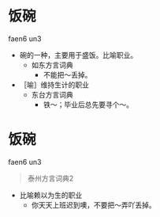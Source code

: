 # 饭碗
faen6 un3
+ 碗的一种，主要用于盛饭。比喻职业。
  * 如东方言词典
    - 不能把～丢掉。
+ ［喻］维持生计的职业
  * 东台方言词典
    - 铁～；毕业后总先要寻个～。

# 饭碗
faen6 un3
> 泰州方言词典2
- 比喻赖以为生的职业
  - 你天天上班迟到噢，不要把～弄吖丢掉。
